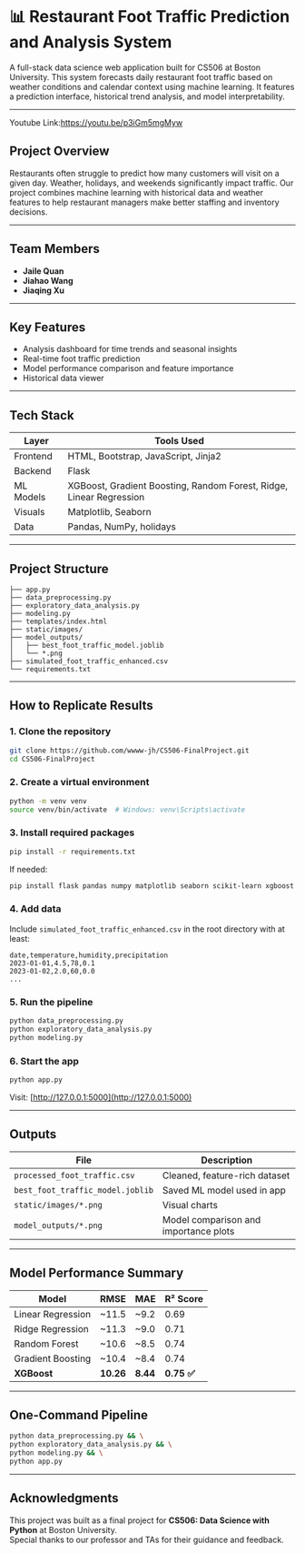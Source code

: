 
# 📊 Restaurant Foot Traffic Prediction and Analysis System

A full-stack data science web application built for CS506 at Boston University. This system forecasts daily restaurant foot traffic based on weather conditions and calendar context using machine learning. It features a prediction interface, historical trend analysis, and model interpretability.

---
Youtube Link:https://youtu.be/p3iGm5mgMyw

## Project Overview

Restaurants often struggle to predict how many customers will visit on a given day. Weather, holidays, and weekends significantly impact traffic. Our project combines machine learning with historical data and weather features to help restaurant managers make better staffing and inventory decisions.

---

## Team Members

- **Jaile Quan**  
- **Jiahao Wang**  
- **Jiaqing Xu**

---

## Key Features

- Analysis dashboard for time trends and seasonal insights
- Real-time foot traffic prediction
- Model performance comparison and feature importance
- Historical data viewer

---

## Tech Stack

| Layer        | Tools Used                              |
|--------------|------------------------------------------|
| Frontend     | HTML, Bootstrap, JavaScript, Jinja2      |
| Backend      | Flask                                    |
| ML Models    | XGBoost, Gradient Boosting, Random Forest, Ridge, Linear Regression |
| Visuals      | Matplotlib, Seaborn                      |
| Data         | Pandas, NumPy, holidays                  |

---

## Project Structure

```
├── app.py
├── data_preprocessing.py
├── exploratory_data_analysis.py
├── modeling.py
├── templates/index.html
├── static/images/
├── model_outputs/
│   ├── best_foot_traffic_model.joblib
│   └── *.png
├── simulated_foot_traffic_enhanced.csv
└── requirements.txt
```

---

## How to Replicate Results

### 1. Clone the repository

```bash
git clone https://github.com/wwww-jh/CS506-FinalProject.git
cd CS506-FinalProject
```

### 2. Create a virtual environment

```bash
python -m venv venv
source venv/bin/activate  # Windows: venv\Scripts\activate
```

### 3. Install required packages

```bash
pip install -r requirements.txt
```

If needed:

```bash
pip install flask pandas numpy matplotlib seaborn scikit-learn xgboost holidays joblib
```

### 4. Add data

Include `simulated_foot_traffic_enhanced.csv` in the root directory with at least:

```csv
date,temperature,humidity,precipitation
2023-01-01,4.5,78,0.1
2023-01-02,2.0,60,0.0
...
```

### 5. Run the pipeline

```bash
python data_preprocessing.py
python exploratory_data_analysis.py
python modeling.py
```

### 6. Start the app

```bash
python app.py
```

Visit: [http://127.0.0.1:5000](http://127.0.0.1:5000)

---

## Outputs

| File                                | Description                          |
|-------------------------------------|--------------------------------------|
| `processed_foot_traffic.csv`        | Cleaned, feature-rich dataset        |
| `best_foot_traffic_model.joblib`    | Saved ML model used in app           |
| `static/images/*.png`               | Visual charts                        |
| `model_outputs/*.png`               | Model comparison and importance plots|

---

## Model Performance Summary

| Model              | RMSE    | MAE    | R² Score |
|--------------------|---------|--------|----------|
| Linear Regression  | ~11.5   | ~9.2   | 0.69     |
| Ridge Regression   | ~11.3   | ~9.0   | 0.71     |
| Random Forest      | ~10.6   | ~8.5   | 0.74     |
| Gradient Boosting  | ~10.4   | ~8.4   | 0.74     |
| **XGBoost**        | **10.26** | **8.44** | **0.75 ✅** |

---

## One-Command Pipeline

```bash
python data_preprocessing.py && \
python exploratory_data_analysis.py && \
python modeling.py && \
python app.py
```

---


## Acknowledgments

This project was built as a final project for **CS506: Data Science with Python** at Boston University.  
Special thanks to our professor and TAs for their guidance and feedback.
